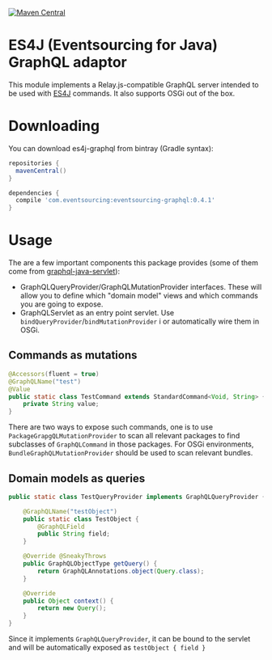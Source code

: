 [![Maven Central](https://img.shields.io/maven-central/v/com.eventsourcing/eventsourcing-graphql.svg?maxAge=2592000)]()

# ES4J (Eventsourcing for Java) GraphQL adaptor

This module implements a Relay.js-compatible GraphQL server intended to be used with [ES4J](https://github.com/eventsourcing/es4j) commands. It also supports
OSGi out of the box.

# Downloading

You can download es4j-graphql from bintray (Gradle syntax):

```groovy
repositories {
  mavenCentral()
}

dependencies {
  compile 'com.eventsourcing:eventsourcing-graphql:0.4.1'
}
```

# Usage

The are a few important components this package provides (some of them come from [graphql-java-servlet](https://github.com/graphql-java/graphql-java-servlet)):

* GraphQLQueryProvider/GraphQLMutationProvider interfaces. These will allow you
  to define which "domain model" views and which commands you are going to expose.
* GraphQLServlet as an entry point servlet. Use `bindQueryProvider`/`bindMutationProvider` i or automatically wire
them in OSGi.

## Commands as mutations

```java
@Accessors(fluent = true)
@GraphQLName("test")
@Value
public static class TestCommand extends StandardCommand<Void, String> {
    private String value;
}
```

There are two ways to expose such commands, one is to use `PackageGrapgQLMutationProvider` to scan
all relevant packages to find subclasses of `GraphQLCommand` in those packages. For OSGi environments,
`BundleGraphQLMutationProvider` should be used to scan relevant bundles.

## Domain models as queries

```java
public static class TestQueryProvider implements GraphQLQueryProvider {

    @GraphQLName("testObject")
    public static class TestObject {
        @GraphQLField
        public String field;
    }

    @Override @SneakyThrows
    public GraphQLObjectType getQuery() {
        return GraphQLAnnotations.object(Query.class);
    }

    @Override
    public Object context() {
        return new Query();
    }
}
```

Since it implements `GraphQLQueryProvider`, it can be bound to the servlet
and will be automatically exposed as `testObject { field }`
